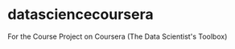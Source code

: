 datasciencecoursera
===================

For the Course Project on Coursera (The Data Scientist's Toolbox)
